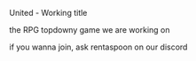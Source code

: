 United - Working title

the RPG topdowny game we are working on

if you wanna join, ask rentaspoon on our discord
